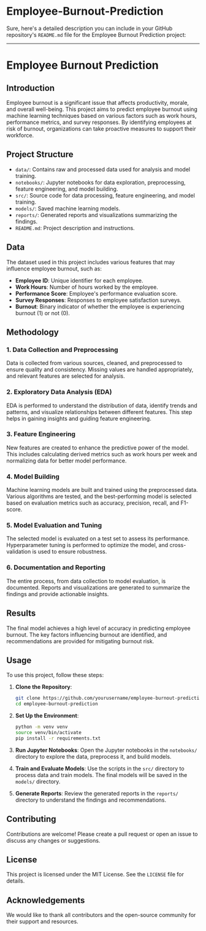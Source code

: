 # Employee-Burnout-Prediction
Sure, here's a detailed description you can include in your GitHub repository's `README.md` file for the Employee Burnout Prediction project:

---

# Employee Burnout Prediction

## Introduction

Employee burnout is a significant issue that affects productivity, morale, and overall well-being. This project aims to predict employee burnout using machine learning techniques based on various factors such as work hours, performance metrics, and survey responses. By identifying employees at risk of burnout, organizations can take proactive measures to support their workforce.

## Project Structure

- `data/`: Contains raw and processed data used for analysis and model training.
- `notebooks/`: Jupyter notebooks for data exploration, preprocessing, feature engineering, and model building.
- `src/`: Source code for data processing, feature engineering, and model training.
- `models/`: Saved machine learning models.
- `reports/`: Generated reports and visualizations summarizing the findings.
- `README.md`: Project description and instructions.

## Data

The dataset used in this project includes various features that may influence employee burnout, such as:

- **Employee ID**: Unique identifier for each employee.
- **Work Hours**: Number of hours worked by the employee.
- **Performance Score**: Employee's performance evaluation score.
- **Survey Responses**: Responses to employee satisfaction surveys.
- **Burnout**: Binary indicator of whether the employee is experiencing burnout (1) or not (0).

## Methodology

### 1. Data Collection and Preprocessing

Data is collected from various sources, cleaned, and preprocessed to ensure quality and consistency. Missing values are handled appropriately, and relevant features are selected for analysis.

### 2. Exploratory Data Analysis (EDA)

EDA is performed to understand the distribution of data, identify trends and patterns, and visualize relationships between different features. This step helps in gaining insights and guiding feature engineering.

### 3. Feature Engineering

New features are created to enhance the predictive power of the model. This includes calculating derived metrics such as work hours per week and normalizing data for better model performance.

### 4. Model Building

Machine learning models are built and trained using the preprocessed data. Various algorithms are tested, and the best-performing model is selected based on evaluation metrics such as accuracy, precision, recall, and F1-score.

### 5. Model Evaluation and Tuning

The selected model is evaluated on a test set to assess its performance. Hyperparameter tuning is performed to optimize the model, and cross-validation is used to ensure robustness.

### 6. Documentation and Reporting

The entire process, from data collection to model evaluation, is documented. Reports and visualizations are generated to summarize the findings and provide actionable insights.

## Results

The final model achieves a high level of accuracy in predicting employee burnout. The key factors influencing burnout are identified, and recommendations are provided for mitigating burnout risk.

## Usage

To use this project, follow these steps:

1. **Clone the Repository**:
   ```bash
   git clone https://github.com/yourusername/employee-burnout-prediction.git
   cd employee-burnout-prediction
   ```

2. **Set Up the Environment**:
   ```bash
   python -m venv venv
   source venv/bin/activate
   pip install -r requirements.txt
   ```

3. **Run Jupyter Notebooks**:
   Open the Jupyter notebooks in the `notebooks/` directory to explore the data, preprocess it, and build models.

4. **Train and Evaluate Models**:
   Use the scripts in the `src/` directory to process data and train models. The final models will be saved in the `models/` directory.

5. **Generate Reports**:
   Review the generated reports in the `reports/` directory to understand the findings and recommendations.

## Contributing

Contributions are welcome! Please create a pull request or open an issue to discuss any changes or suggestions.

## License

This project is licensed under the MIT License. See the `LICENSE` file for details.

## Acknowledgements

We would like to thank all contributors and the open-source community for their support and resources.
